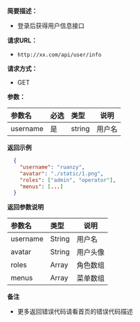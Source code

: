 **简要描述：** 

- 登录后获得用户信息接口

**请求URL：** 
- ` http://xx.com/api/user/info `
  
**请求方式：**
- GET 

**参数：** 

|参数名|必选|类型|说明|
|:----    |:---|:----- |-----   |
|username |是  |string |用户名   |

 **返回示例**

```json
  {
    "username": "ruanzy",
    "avatar": "./static/1.png",
    "roles": ["admin", "operator"],
    "menus": [...]
  }
```

 **返回参数说明** 

|参数名|类型|说明|
|:-----  |:-----|-----                           |
|username |String   |用户名  |
|avatar |String   |用户头像  |
|roles |Array   |角色数组  |
|menus |Array   |菜单数组  |

 **备注** 

- 更多返回错误代码请看首页的错误代码描述